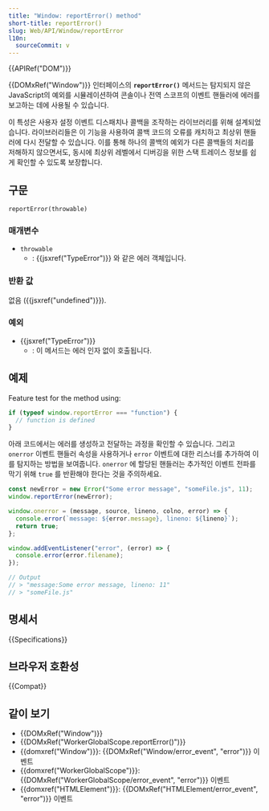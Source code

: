 ```yaml
---
title: "Window: reportError() method"
short-title: reportError()
slug: Web/API/Window/reportError
l10n:
  sourceCommit: v
---
```


{{APIRef("DOM")}}

{{DOMxRef("Window")}} 인터페이스의 **`reportError()`** 메서드는 탐지되지 않은 JavaScript의 예외를 시뮬레이션하여 콘솔이나 전역 스코프의 이벤트 핸들러에 에러를 보고하는 데에 사용될 수 있습니다.

이 특성은 사용자 설정 이벤트 디스패치나 콜백을 조작하는 라이브러리를 위해 설계되었습니다.
라이브러리들은 이 기능을 사용하여 콜백 코드의 오류를 캐치하고 최상위 핸들러에 다시 전달할 수 있습니다.
이를 통해 하나의 콜백의 예외가 다른 콜백들의 처리를 저해하지 않으면서도, 동시에 최상위 레벨에서 디버깅을 위한 스택 트레이스 정보를 쉽게 확인할 수 있도록 보장합니다.

## 구문

```js-nolint
reportError(throwable)
```

### 매개변수

- `throwable`
  - : {{jsxref("TypeError")}} 와 같은 에러 객체입니다.

### 반환 값

없음 ({{jsxref("undefined")}}).

### 예외

- {{jsxref("TypeError")}}
  - : 이 메서드는 에러 인자 없이 호출됩니다.

## 예제

Feature test for the method using:

```js
if (typeof window.reportError === "function") {
  // function is defined
}
```

아래 코드에서는 에러를 생성하고 전달하는 과정을 확인할 수 있습니다. 그리고 `onerror` 이벤트 핸들러 속성을 사용하거나 `error` 이벤트에 대한 리스너를 추가하여 이를 탐지하는 방법을 보여줍니다.
`onerror` 에 할당된 핸들러는 추가적인 이벤트 전파를 막기 위해 `true` 를 반환해야 한다는 것을 주의하세요.

```js
const newError = new Error("Some error message", "someFile.js", 11);
window.reportError(newError);

window.onerror = (message, source, lineno, colno, error) => {
  console.error(`message: ${error.message}, lineno: ${lineno}`);
  return true;
};

window.addEventListener("error", (error) => {
  console.error(error.filename);
});

// Output
// > "message:Some error message, lineno: 11"
// > "someFile.js"
```

## 명세서

{{Specifications}}

## 브라우저 호환성

{{Compat}}

## 같이 보기

- {{DOMxRef("Window")}}
- {{DOMxRef("WorkerGlobalScope.reportError()")}}
- {{domxref("Window")}}: {{DOMxRef("Window/error_event", "error")}} 이벤트
- {{domxref("WorkerGlobalScope")}}: {{DOMxRef("WorkerGlobalScope/error_event", "error")}} 이벤트
- {{domxref("HTMLElement")}}: {{DOMxRef("HTMLElement/error_event", "error")}} 이벤트
